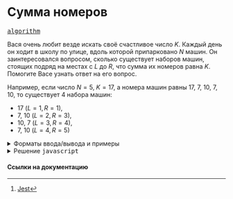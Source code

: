 # Сумма номеров

[<kbd>algorithm</kbd>](https://contest.yandex.ru/contest/66793/problems/B/)

Вася очень любит везде искать своё счастливое число $K$. Каждый день он ходит в школу по улице, вдоль которой припарковано $N$ машин. Он заинтересовался вопросом, сколько существует наборов машин, стоящих подряд на местах с $L$ до $R$, что сумма их номеров равна $K$. Помогите Васе узнать ответ на его вопрос.

Например, если число $N=5$, $K=17$,
а номера машин равны 17, 7, 10, 7, 10, то существует 4 набора машин:

-   17 $(L=1,R=1)$,
-   7, 10 $(L=2,R=3)$,
-   10, 7 $(L=3,R=4)$,
-   7, 10 $(L=4,R=5)$

<details>
<summary>Форматы ввода/вывода и примеры</summary>

## Формат ввода

В первой строке входных данных задаются числа $N$ и $K$ $(1 \leq N \leq 100000, 1 \leq K \leq 10^9)$. Во второй строке содержится N чисел, задающих номера машин. Номера машин могут принимать значения от $1$ до $999$ включительно.

## Формат вывода

Необходимо вывести одно число — количество наборов.

### Пример 1

<table width = "100%">
<tr>
<th>Ввод</th> <th>Вывод</th>
</tr>
<tr valign="top">
<td><pre>
<code>5 17
17 7 10 7 10
</code></pre></td>

<td><pre>
<code>4
</code></pre></td>
</tr>
</table>

### Пример 2

<table width = "100%">
<tr>
<th>Ввод</th> <th>Вывод</th>
</tr>
<tr valign="top">
<td><pre>
<code>5 10
1 2 3 4 1
</code></pre></td>

<td><pre>
<code>2
</code></pre></td>
</tr>
</table>

</details>

<details>
<summary>Решение <kbd>javascript</kbd></summary>

### 1. Установка зависимостей

```bash
npm install             # Установка зависимостей
```

### 2. Запуск тестирования решения в среде Jest[^1]

```bash
npm run test            # Unit-тестирование
```

</details>

#### Ссылки на документацию

[^1]: [Jest](https://jestjs.io/docs/getting-started)
